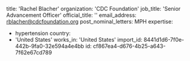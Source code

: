 title: 'Rachel Blacher'
organization: 'CDC Foundation'
job_title: 'Senior Advancement Officer'
official_title: ''
email_address: rblacher@cdcfoundation.org
post_nominal_letters: MPH
expertise:
  - hypertension
country:
  - 'United States'
works_in: 'United States'
import_id: 8441d1d6-7f0e-442b-9fa0-32e594a4e4bb
id: cf867ea4-d676-4b25-a643-7f62e67cd789
